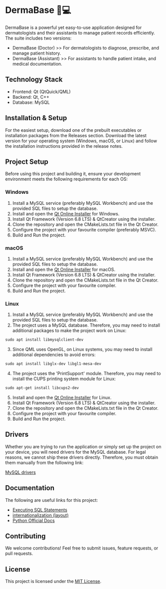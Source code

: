 # DermaBase 🏥💻

DermaBase is a powerful yet easy-to-use application designed for dermatologists and their assistants to manage patient records efficiently. The suite includes two versions:

- DermaBase (Doctor)    >> For dermatologists to diagnose, prescribe, and manage patient history.
- DermaBase (Assistant) >> For assistants to handle patient intake, and medical documentation.


## Technology Stack

- Frontend: Qt (QtQuick/QML)
- Backend: Qt, C++
- Database: MySQL


## Installation & Setup

For the easiest setup, download one of the prebuilt executables or installation packages from the Releases section. Download the latest version for your operating system (Windows, macOS, or Linux) and follow the installation instructions provided in the release notes.


## Project Setup

Before using this project and building it, ensure your development environment meets the following requirements for each OS:

### Windows

1. Install a MySQL service (preferably MySQL Workbench) and use the provided SQL files to setup the database.
2. Install and open the [Qt Online Installer](https://www.qt.io/download-qt-installer-oss) for Windows.
3. Install Qt Framework (Version 6.8 LTS) & QtCreator using the installer.
4. Clone the repository and open the CMakeLists.txt file in the Qt Creator.
5. Configure the project with your favourite compiler (preferably MSVC).
6. Build and Run the project.

### macOS

1. Install a MySQL service (preferably MySQL Workbench) and use the provided SQL files to setup the database.
2. Install and open the [Qt Online Installer](https://www.qt.io/download-qt-installer-oss) for macOS.
3. Install Qt Framework (Version 6.8 LTS) & QtCreator using the installer.
4. Clone the repository and open the CMakeLists.txt file in the Qt Creator.
5. Configure the project with your favourite compiler.
6. Build and Run the project.  

### Linux

1. Install a MySQL service (preferably MySQL Workbench) and use the provided SQL files to setup the database.
2. The project uses a MySQL database. Therefore, you may need to install additional packages to make the project work on Linux:
```diff
sudo apt install libmysqlclient-dev
```
3. Since QML uses OpenGL, on Linux systems, you may need to install additional dependencies to avoid errors:
```diff
sudo apt install libglx-dev libgl1-mesa-dev
```
4. The project uses the 'PrintSupport' module. Therefore, you may need to install the CUPS printing system module for Linux:
```diff
sudo apt-get install libcups2-dev
```
5. Install and open the [Qt Online Installer](https://www.qt.io/download-qt-installer-oss) for Linux.
6. Install Qt Framework (Version 6.8 LTS) & QtCreator using the installer.
7. Clone the repository and open the CMakeLists.txt file in the Qt Creator.
8. Configure the project with your favourite compiler.
9. Build and Run the project.


## Drivers

Whether you are trying to run the application or simply set up the project on your device, you will need drivers for the MySQL database. For legal reasons, we cannot ship these drivers directly. Therefore, you must obtain them manually from the following link:

[MySQL drivers](https://github.com/thecodemonkey86/qt_mysql_driver)


## Documentation

The following are useful links for this project:

- [Executing SQL Statements](https://doc.qt.io/qt-6.7/sql-sqlstatements.html)
- [internationalization (layout)](https://doc.qt.io/qt-6/qtquick-positioning-righttoleft.html)
- [Python Official Docs](https://docs.python.org/3/)


## Contributing

We welcome contributions! Feel free to submit issues, feature requests, or pull requests.


## License

This project is licensed under the [MIT License](LICENSE).
